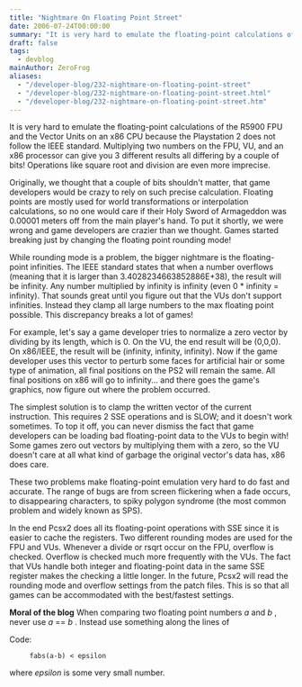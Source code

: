 ```yaml
---
title: "Nightmare On Floating Point Street"
date: 2006-07-24T00:00:00
summary: "It is very hard to emulate the floating-point calculations of the R5900 FPU and the Vector Units on an x86 CPU because the Playstation 2 does not follow the IEEE standard"
draft: false
tags:
  - devblog
mainAuthor: ZeroFrog
aliases:
  - "/developer-blog/232-nightmare-on-floating-point-street"
  - "/developer-blog/232-nightmare-on-floating-point-street.html"
  - "/developer-blog/232-nightmare-on-floating-point-street.htm"
---
```


It is very hard to emulate the floating-point calculations of the R5900
FPU and the Vector Units on an x86 CPU because the Playstation 2 does
not follow the IEEE standard. Multiplying two numbers on the FPU, VU,
and an x86 processor can give you 3 different results all differing by a
couple of bits! Operations like square root and division are even more
imprecise.

Originally, we thought that a couple of bits shouldn't matter, that game
developers would be crazy to rely on such precise calculation. Floating
points are mostly used for world transformations or interpolation
calculations, so no one would care if their Holy Sword of Armageddon was
0.00001 meters off from the main player's hand. To put it shortly, we
were wrong and game developers are crazier than we thought. Games
started breaking just by changing the floating point rounding mode!

While rounding mode is a problem, the bigger nightmare is the
floating-point infinities. The IEEE standard states that when a number
overflows (meaning that it is larger than 3.4028234663852886E+38), the
result will be infinity. Any number multiplied by infinity is infinity
(even 0 \* infinity = infinity). That sounds great until you figure out
that the VUs don't support infinities. Instead they clamp all large
numbers to the max floating point possible. This discrepancy breaks a
lot of games!

For example, let's say a game developer tries to normalize a zero vector
by dividing by its length, which is 0. On the VU, the end result will be
(0,0,0). On x86/IEEE, the result will be (infinity, infinity, infinity).
Now if the game developer uses this vector to perturb some faces for
artificial hair or some type of animation, all final positions on the
PS2 will remain the same. All final positions on x86 will go to
infinity... and there goes the game's graphics, now figure out where the
problem occurred.

The simplest solution is to clamp the written vector of the current
instruction. This requires 2 SSE operations and is SLOW; and it doesn't
work sometimes. To top it off, you can never dismiss the fact that game
developers can be loading bad floating-point data to the VUs to begin
with! Some games zero out vectors by multiplying them with a zero, so
the VU doesn't care at all what kind of garbage the original vector's
data has, x86 does care.

These two problems make floating-point emulation very hard to do fast
and accurate. The range of bugs are from screen flickering when a fade
occurs, to disappearing characters, to spiky polygon syndrome (the most
common problem and widely known as SPS).

In the end Pcsx2 does all its floating-point operations with SSE since
it is easier to cache the registers. Two different rounding modes are
used for the FPU and VUs. Whenever a divide or rsqrt occur on the FPU,
overflow is checked. Overflow is checked much more frequently with the
VUs. The fact that VUs handle both integer and floating-point data in
the same SSE register makes the checking a little longer. In the future,
Pcsx2 will read the rounding mode and overflow settings from the patch
files. This is so that all games can be accommodated with the
best/fastest settings.

**Moral of the blog** When comparing two floating point numbers *a* and
*b* , never use *a* == *b* . Instead use something along the lines of

<!-- TODO - legacy -->

<div class="codeblock">

<div class="title">

Code:

</div>

<div class="body" dir="ltr">

`      fabs(a-b) < epsilon     `

</div>

</div>


where *epsilon* is some very small number.


<div
style="font-style: italic; font-size: 10pt; font-weight: bold; text-align: right;">


</div>

</div>

</div>
